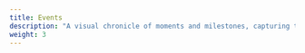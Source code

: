 ```yaml
---
title: Events
description: "A visual chronicle of moments and milestones, capturing the energy and emotion of special occasions. From intimate gatherings to grand celebrations, these photographs preserve the joy, connection, and significance of events that mark our journey through time."
weight: 3
---
```

